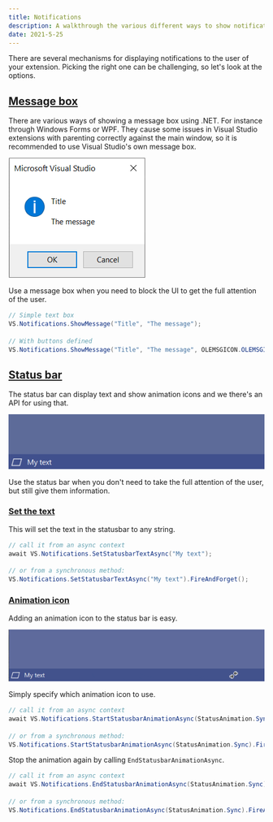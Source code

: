 ```yaml
---
title: Notifications
description: A walkthrough the various different ways to show notifications to users.
date: 2021-5-25
---
```


There are several mechanisms for displaying notifications to the user of your extension. Picking the right one can be challenging, so let's look at the options.

## [Message box](#message-box)
There are various ways of showing a message box using .NET. For instance through Windows Forms or WPF. They cause some issues in Visual Studio extensions with parenting correctly against the main window, so it is recommended to use Visual Studio's own message box.

![Native Visual Studio message box](../assets/img/messagebox.png)

Use a message box when you need to block the UI to get the full attention of the user.

```csharp
// Simple text box
VS.Notifications.ShowMessage("Title", "The message");

// With buttons defined
VS.Notifications.ShowMessage("Title", "The message", OLEMSGICON.OLEMSGICON_INFO, OLEMSGBUTTON.OLEMSGBUTTON_OKCANCEL);   
```

## [Status bar](#status-bar)
The status bar can display text and show animation icons and we there's an API for using that.

![Status bar showing custom text](../assets/img/statusbar.png)

Use the status bar when you don't need to take the full attention of the user, but still give them information.

### [Set the text](#set-the-text)
This will set the text in the statusbar to any string.

```csharp
// call it from an async context
await VS.Notifications.SetStatusbarTextAsync("My text");

// or from a synchronous method:
VS.Notifications.SetStatusbarTextAsync("My text").FireAndForget();
```

### [Animation icon](#animation-icon)
Adding an animation icon to the status bar is easy.

![Statusbar animating using the StatusAnimation.Sync icon](../assets/img/statusbar-animation.gif)

Simply specify which animation icon to use.

```csharp
// call it from an async context
await VS.Notifications.StartStatusbarAnimationAsync(StatusAnimation.Sync);

// or from a synchronous method:
VS.Notifications.StartStatusbarAnimationAsync(StatusAnimation.Sync).FireAndForget();
```

Stop the animation again by calling `EndStatusbarAnimationAsync`.

```csharp
// call it from an async context
await VS.Notifications.EndStatusbarAnimationAsync(StatusAnimation.Sync);

// or from a synchronous method:
VS.Notifications.EndStatusbarAnimationAsync(StatusAnimation.Sync).FireAndForget();
```
